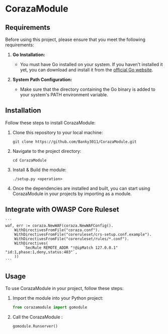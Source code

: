 # CorazaModule

## Requirements

Before using this project, please ensure that you meet the following requirements:

1. **Go Installation:**
    - You must have Go installed on your system. If you haven't installed it yet, you can download and install it from the [official Go website](https://golang.org/).
    
2. **System Path Configuration:**
    - Make sure that the directory containing the Go binary is added to your system's PATH environment variable.


## Installation
Follow these steps to install CorazaModule:

1. Clone this repository to your local machine:
    ```
    git clone https://github.com/Banky3011/CorazaModule.git
    ```

2. Navigate to the project directory:
    ```
    cd CorazaModule
    ```

3. Install & Build the module:
    ```
    ./setup.py <operation>
    ```

4. Once the dependencies are installed and built, you can start using CorazaModule in your projects by importing as a module.

## Integrate with OWASP Core Ruleset
    ```
    waf, err := coraza.NewWAF(coraza.NewWAFConfig().
		WithDirectivesFromFile("coraza.conf").
		WithDirectivesFromFile("coreruleset/crs-setup.conf.example").
		WithDirectivesFromFile("coreruleset/rules/*.conf").
		WithDirectives(
			`SecRule REMOTE_ADDR "!@ipMatch 127.0.0.1" "id:1,phase:1,deny,status:403"`,
		))
    ```

## Usage
To use CorazaModule in your project, follow these steps:

1. Import the module into your Python project:
    ```python
    from corazamodule import gomodule
    ```

2. Call the CorazaModule :
    ```python
    gomodule.Runserver()
    ```

